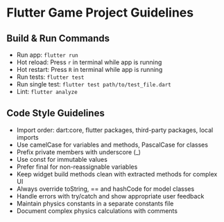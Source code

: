 # Flutter Game Project Guidelines

## Build & Run Commands
- Run app: `flutter run`
- Hot reload: Press `r` in terminal while app is running
- Hot restart: Press `R` in terminal while app is running
- Run tests: `flutter test`
- Run single test: `flutter test path/to/test_file.dart`
- Lint: `flutter analyze`

## Code Style Guidelines
- Import order: dart:core, flutter packages, third-party packages, local imports
- Use camelCase for variables and methods, PascalCase for classes
- Prefix private members with underscore (_)
- Use const for immutable values
- Prefer final for non-reassignable variables
- Keep widget build methods clean with extracted methods for complex UI
- Always override toString, == and hashCode for model classes
- Handle errors with try/catch and show appropriate user feedback
- Maintain physics constants in a separate constants file
- Document complex physics calculations with comments
